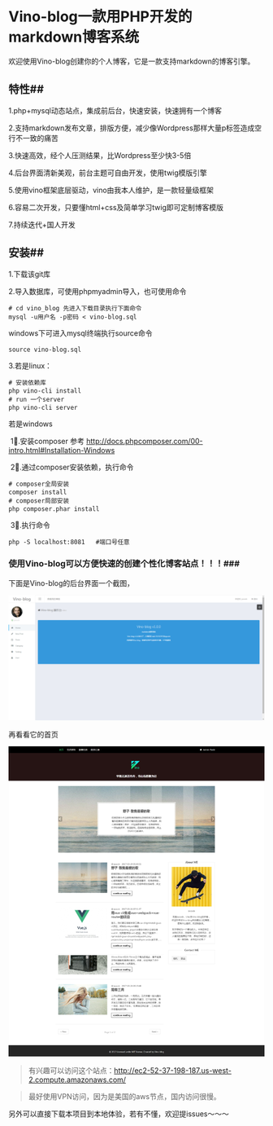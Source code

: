 # Vino-blog一款用PHP开发的markdown博客系统

欢迎使用Vino-blog创建你的个人博客，它是一款支持markdown的博客引擎。

## 特性##

1.php+mysql动态站点，集成前后台，快速安装，快速拥有一个博客

2.支持markdown发布文章，排版方便，减少像Wordpress那样大量p标签造成空行不一致的痛苦

3.快速高效，经个人压测结果，比Wordpress至少快3-5倍

4.后台界面清新美观，前台主题可自由开发，使用twig模版引擎

5.使用vino框架底层驱动，vino由我本人维护，是一款轻量级框架

6.容易二次开发，只要懂html+css及简单学习twig即可定制博客模版

7.持续迭代+国人开发

## 安装##

1.下载该git库

2.导入数据库，可使用phpmyadmin导入，也可使用命令 

```shell
# cd vino_blog 先进入下载目录执行下面命令 
mysql -u用户名 -p密码 < vino-blog.sql
```

windows下可进入mysql终端执行source命令

```mysql
source vino-blog.sql
```

3.若是linux：

```shell
# 安装依赖库
php vino-cli install
# run 一个server
php vino-cli server
```

若是windows

​    1⃣️.安装composer 参考 http://docs.phpcomposer.com/00-intro.html#Installation-Windows

​    2⃣️.通过composer安装依赖，执行命令

```shell
# composer全局安装
composer install
# composer局部安装
php composer.phar install
```

​    3⃣️.执行命令 

```shell
php -S localhost:8081   #端口号任意
```



### 使用Vino-blog可以方便快速的创建个性化博客站点！！！###

下面是Vino-blog的后台界面一个截图，

![admin1](./admin1.png)



再看看它的首页

![home](./home.png)



> 有兴趣可以访问这个站点：http://ec2-52-37-198-187.us-west-2.compute.amazonaws.com/

> 最好使用VPN访问，因为是美国的aws节点，国内访问很慢。

另外可以直接下载本项目到本地体验，若有不懂，欢迎提issues～～～